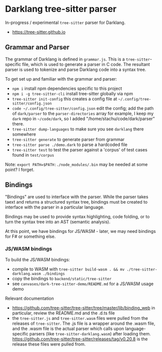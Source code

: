 # Darklang tree-sitter parser

In-progress / experimental `tree-sitter` parser for Darklang.

- https://tree-sitter.github.io

## Grammar and Parser

The grammar of Darklang is defined in `grammar.js`.
This is a `tree-sitter`-specific file, which is used to generate a parser in C code.
The resultant parser is used to tokenize and parse Darklang code into a syntax tree.

To get set up and familiar with the grammar and parser:

- `npm i` install npm dependencies specific to this project
- `npm i -g tree-sitter-cli`
  install tree-sitter globally via npm
- `tree-sitter init-config`
  this creates a config file at `~/.config/tree-sitter/config.json`
- `code ~/.config/tree-sitter/config.json`
  edit the config; add the path of `dark/parser` to the `parser-directories` array
  for example, I keep my `dark` repo in `~/code/dark`,
  so I added "/home/stachu/code/dark/parser" there.
- `tree-sitter dump-languages` to make sure you see `darklang` there somewhere
- `tree-sitter generate` to generate parser from grammar
- `tree-sitter parse ./demo.dark` to parse a hardcoded file
- `tree-sitter test` to test the parser against a 'corpus' of test cases found in `test/corpus`

Note: `export PATH=$PATH:./node_modules/.bin` may be needed at some point? I forget.

## Bindings

"Bindings" are used to interface with the parser. While the parser takes taext and returns a structured syntax tree,
bindings must be created to interface with the parser in a particular language.

Bindings may be used to provide syntax highlighting, code folding, or to turn the syntax tree into an AST (semantic analysis).

At this point, we have bindings for JS/WASM - later, we may need bindings for F# or something else.

### JS/WASM bindings

To build the JS/WASM bindings:

- compile to WASM with `tree-sitter build-wasm . && mv ./tree-sitter-darklang.wasm ./bindings`
- copy the bindings to `backend/static/tree-sitter`
- see `canvases/dark-tree-sitter-demo/README.md` for a JS/WASM usage demo

Relevant documentation

- https://github.com/tree-sitter/tree-sitter/tree/master/lib/binding_web
  in particular, review the README.md and the .d.ts file
- the `tree-sitter.js` and `tree-sitter.wasm` files were pulled from the releases of `tree-sitter`.
  The .js file is a wrapper around the .wasm file, and the .wasm file is the actual parser which calls upon language-specific parsers (like `tree-sitter-darklang.wasm`) after loading them.
  https://github.com/tree-sitter/tree-sitter/releases/tag/v0.20.8 is the release these files were pulled from.
